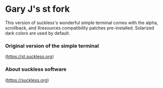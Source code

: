 # Gary J's st fork

This version of suckless's wonderful simple terminal comes with the alpha, scrollback, and
Xresources compatibility patches pre-installed. Solarized dark colors are used by default.

### Original version of the simple terminal
(https://st.suckless.org)
### About suckless software
(https://suckless.org)
